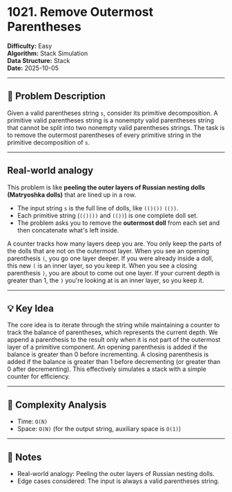 # 1021. Remove Outermost Parentheses

**Difficulty:** Easy  
**Algorithm:** Stack Simulation  
**Data Structure:** Stack  
**Date:** 2025-10-05  

---

## 📝 Problem Description
Given a valid parentheses string `s`, consider its primitive decomposition. A primitive valid parentheses string is a nonempty valid parentheses string that cannot be split into two nonempty valid parentheses strings. The task is to remove the outermost parentheses of every primitive string in the primitive decomposition of `s`.

---

## Real-world analogy
This problem is like **peeling the outer layers of Russian nesting dolls (Matryoshka dolls)** that are lined up in a row.

  * The input string `s` is the full line of dolls, like `(()())` `(())`.
  * Each primitive string (`(()())` and `(())`) is one complete doll set.
  * The problem asks you to remove the **outermost doll** from each set and then concatenate what's left inside.

A counter tracks how many layers deep you are. You only keep the parts of the dolls that are not on the outermost layer. When you see an opening parenthesis `(`, you go one layer deeper. If you were already inside a doll, this new `(` is an inner layer, so you keep it. When you see a closing parenthesis `)`, you are about to come out one layer. If your current depth is greater than 1, the `)` you're looking at is an inner layer, so you keep it.

---

## 💡 Key Idea
The core idea is to iterate through the string while maintaining a counter to track the balance of parentheses, which represents the current depth. We append a parenthesis to the result only when it is not part of the outermost layer of a primitive component. An opening parenthesis is added if the balance is greater than 0 before incrementing. A closing parenthesis is added if the balance is greater than 1 before decrementing (or greater than 0 after decrementing). This effectively simulates a stack with a simple counter for efficiency.

---

## 🧮 Complexity Analysis
- Time: `O(N)` 
- Space: `O(N)` (for the output string, auxiliary space is `O(1)`)

---

## 📖 Notes
- Real-world analogy: Peeling the outer layers of Russian nesting dolls.  
- Edge cases considered: The input is always a valid parentheses string.

